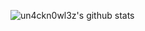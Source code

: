 ![un4ckn0wl3z's github stats](https://github-readme-stats.vercel.app/api?username=un4ckn0wl3z&count_private=true&show_icons=true)
